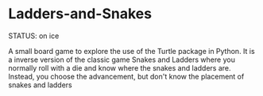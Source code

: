 # Ladders-and-Snakes

STATUS: on ice

A small board game to explore the use of the Turtle package in Python. It is a inverse version of the classic game Snakes and Ladders where you normally roll with a die and know where the snakes and ladders are. Instead, you choose the advancement, but don't know the placement of snakes and ladders
